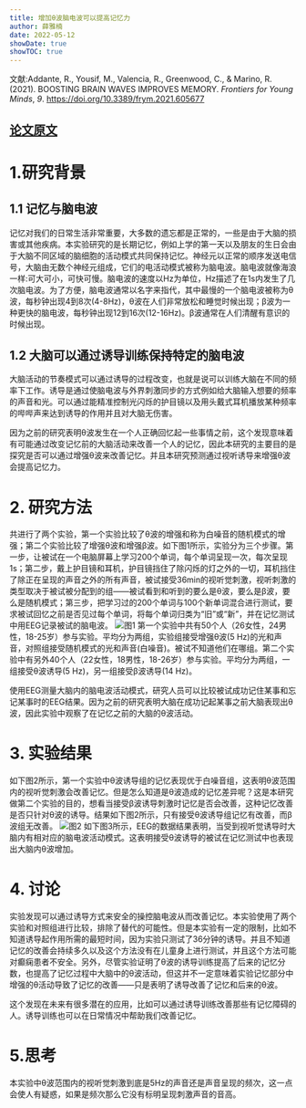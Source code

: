 ```yaml
---
title: 增加θ波脑电波可以提高记忆力
author: 薛雅楠
date: 2022-05-12
showDate: true
showTOC: true
---
```

文献:Addante, R., Yousif, M., Valencia, R., Greenwood, C., & Marino, R. (2021). BOOSTING BRAIN WAVES IMPROVES MEMORY. *Frontiers for Young Minds*, *9*.
https://doi.org/10.3389/frym.2021.605677
## [论文原文](../Source_Files/2022-05-12-XYN1.Pdf)
# 1.研究背景
## 1.1 记忆与脑电波
记忆对我们的日常生活非常重要，大多数的遗忘都是正常的，一些是由于大脑的损害或其他疾病。本实验研究的是长期记忆，例如上学的第一天以及朋友的生日会由于大脑不同区域的脑细胞的活动模式共同保持记忆。神经元以正常的顺序发送电信号，大脑由无数个神经元组成，它们的电活动模式被称为脑电波。脑电波就像海浪一样:可大可小，可快可慢。脑电波的速度以Hz为单位，Hz描述了在1s内发生了几次脑电波。为了方便，脑电波通常以名字来指代，其中最慢的一个脑电波被称为θ波，每秒钟出现4到8次(4-8Hz)，θ波在人们非常放松和睡觉时候出现；β波为一种更快的脑电波，每秒钟出现12到16次(12-16Hz)。β波通常在人们清醒有意识的时候出现。
## 1.2 大脑可以通过诱导训练保持特定的脑电波
大脑活动的节奏模式可以通过诱导的过程改变，也就是说可以训练大脑在不同的频率下工作。诱导是通过使脑电波与外界刺激同步的方式例如给大脑输入想要的频率的声音和光。可以通过能精准控制光闪烁的护目镜以及用头戴式耳机播放某种频率的哔哔声来达到诱导的作用并且对大脑无伤害。

因为之前的研究表明θ波发生在一个人正确回忆起一些事情之前，这个发现意味着有可能通过改变记忆前的大脑活动来改善一个人的记忆，因此本研究的主要目的是探究是否可以通过增强θ波来改善记忆。并且本研究预测通过视听诱导来增强θ波会提高记忆力。
# 2. 研究方法
共进行了两个实验，第一个实验比较了θ波的增强和称为白噪音的随机模式的增强；第二个实验比较了增强θ波和增强β波。如下图1所示，实验分为三个步骤。第一步，让被试在一个电脑屏幕上学习200个单词，每个单词呈现一次，每次呈现1s；第二步，戴上护目镜和耳机，护目镜挡住了除闪烁的灯之外的一切，耳机挡住了除正在呈现的声音之外的所有声音，被试接受36min的视听觉刺激，视听刺激的类型取决于被试被分配到的组——被试看到和听到的要么是θ波，要么是β波，要么是随机模式；第三步，把学习过的200个单词与100个新单词混合进行测试，要求被试回忆之前是否见过每个单词，将每个单词归类为“旧”或“新”，并在记忆测试中用EEG记录被试的脑电波。
![图1](../Supporting_Information/2022-05-12-XYN1-Fig-1.png)
第一个实验中共有50个人（26女性，24男性，18-25岁）参与实验。平均分为两组，实验组接受增强θ波(5 Hz)的光和声音，对照组接受随机模式的光和声音(白噪音)。被试不知道他们在哪组。第二个实验中有另外40个人（22女性，18男性，18-26岁）参与实验。平均分为两组，一组接受θ波诱导(5 Hz)，另一组接受β波诱导(14 Hz)。

使用EEG测量大脑内的脑电波活动模式，研究人员可以比较被试成功记住某事和忘记某事时的EEG结果。因为之前的研究表明大脑在成功记起某事之前大脑表现出θ波，因此实验中观察了在记忆之前的大脑的θ波活动。
# 3. 实验结果
如下图2所示，第一个实验中θ波诱导组的记忆表现优于白噪音组，这表明θ波范围内的视听觉刺激会改善记忆。但是怎么知道是θ波造成的记忆差异呢？这是本研究做第二个实验的目的，想看当接受β波诱导刺激时记忆是否会改善，这种记忆改善是否只针对θ波的诱导。结果如下图2所示，只有接受θ波诱导组记忆有改善，而β波组无改善。
![图2](../Supporting_Information/2022-05-12-XYN1-Fig-2.png)
如下图3所示，EEG的数据结果表明，当受到视听觉诱导时大脑内有相对应的脑电波活动模式。这表明接受θ波诱导的被试在记忆测试中也表现出大脑内θ波增加。
# 4. 讨论
实验发现可以通过诱导方式来安全的操控脑电波从而改善记忆。本实验使用了两个实验和对照组进行比较，排除了替代的可能性。但是本实验有一定的限制，比如不知道诱导起作用所需的最短时间，因为实验只测试了36分钟的诱导。并且不知道记忆的改善会持续多久以及这个方法没有在儿童身上进行测试，并且这个方法可能对癫痫患者不安全。另外，尽管实验证明了θ波的诱导训练提高了后来的记忆分数，也提高了记忆过程中大脑中的θ波活动，但这并不一定意味着实验记忆部分中增强的θ活动导致了记忆的改善——只是表明了诱导改善了记忆和后来的θ波。

这个发现在未来有很多潜在的应用，比如可以通过诱导训练改善那些有记忆障碍的人。诱导训练也可以在日常情况中帮助我们改善记忆。
# 5.思考
本实验中θ波范围内的视听觉刺激到底是5Hz的声音还是声音呈现的频次，这一点会使人有疑惑，如果是频次那么它没有标明呈现刺激声音的音高。


